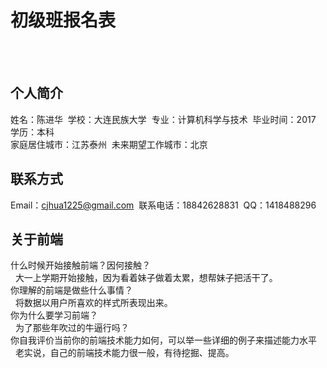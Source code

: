 # 初级班报名表
<br/><br/>

## 个人简介

姓名：陈进华&nbsp;
学校：大连民族大学&nbsp;
专业：计算机科学与技术&nbsp;
毕业时间：2017&nbsp;
学历：本科<br/>
家庭居住城市：江苏泰州&nbsp;
未来期望工作城市：北京&nbsp;

## 联系方式

Email：cjhua1225@gmail.com&nbsp;
联系电话：18842628831&nbsp;
QQ：1418488296

## 关于前端

什么时候开始接触前端？因何接触？<br/>
&nbsp;&nbsp;大一上学期开始接触，因为看着妹子做着太累，想帮妹子把活干了。<br/>
你理解的前端是做些什么事情？<br/>
&nbsp;&nbsp;将数据以用户所喜欢的样式所表现出来。<br/>
你为什么要学习前端？<br/>
&nbsp;&nbsp;为了那些年吹过的牛逼行吗？<br/>
你自我评价当前你的前端技术能力如何，可以举一些详细的例子来描述能力水平<br/>
&nbsp;&nbsp;老实说，自己的前端技术能力很一般，有待挖掘、提高。

